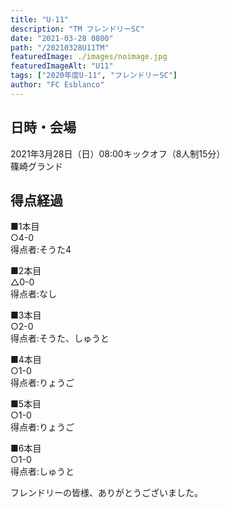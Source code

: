 ```yaml
---
title: "U-11"
description: "TM フレンドリーSC"
date: "2021-03-28 0800"
path: "/20210328U11TM"
featuredImage: ./images/noimage.jpg
featuredImageAlt: "U11"
tags: ["2020年度U-11", "フレンドリーSC"]
author: "FC Esblanco"
---
```


## 日時・会場

2021年3月28日（日）08:00キックオフ（8人制15分）<br>
篠崎グランド

## 得点経過

■1本目<br>
○4-0<br>
得点者:そうた4

■2本目<br>
△0-0<br>
得点者:なし

■3本目<br>
○2-0<br>
得点者:そうた、しゅうと

■4本目<br>
○1-0<br>
得点者:りょうご

■5本目<br>
○1-0<br>
得点者:りょうご

■6本目<br>
○1-0<br>
得点者:しゅうと






フレンドリーの皆様、ありがとうございました。
